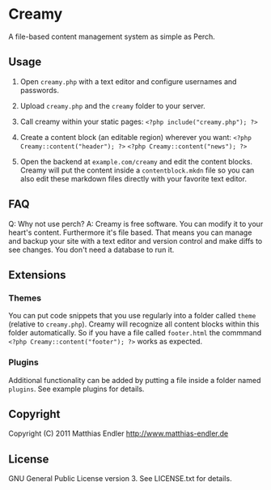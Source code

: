 Creamy
======

A file-based content management system as simple as Perch.

## Usage

1. Open `creamy.php` with a text editor and configure usernames and
   passwords.

2. Upload `creamy.php` and the `creamy` folder to your server.

3. Call creamy within your static pages:
    `<?php include("creamy.php"); ?>`

4. Create a content block (an editable region) wherever you want:
    `<?php Creamy::content("header"); ?>`
    `<?php Creamy::content("news"); ?>`

5. Open the backend at `example.com/creamy` and edit the content blocks.
   Creamy will put the content inside a `contentblock.mkdn` file
   so you can also edit these markdown files directly with your 
   favorite text editor.

## FAQ

Q: Why not use perch?
A: Creamy is free software. You can modify it to your heart's content.
Furthermore it's file based. That means you can manage and backup your
site with a text editor and version control and make diffs to see changes.
You don't need a database to run it.

## Extensions

### Themes

You can put code snippets that you use regularly into a folder called
`theme` (relative to `creamy.php`). Creamy will recognize all content 
blocks within this folder automatically. So if you have a file called
`footer.html` the commmand `<?php Creamy::content("footer"); ?>` works as expected.

### Plugins

Additional functionality can be added by putting a file inside a folder
named `plugins`. See example plugins for details.

## Copyright

Copyright (C) 2011 Matthias Endler
http://www.matthias-endler.de

## License

GNU General Public License version 3. 
See LICENSE.txt for details.
